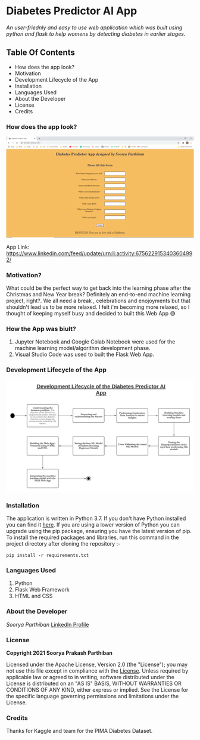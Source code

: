 # Diabetes Predictor AI App

*An user-friednly and easy to use web application which was built using python and flask to help womens by detecting diabetes in earlier stages.*

## Table Of Contents
- How does the app look?
- Motivation
- Development Lifecycle of the App
- Installation
- Languages Used
- About the Developer
- License
- Credits


### How does the app look?
![App Logo](https://github.com/drdataSpp/ML-App1-Diabetes-Predictor/blob/main/Diabetes%20App%20Image.PNG)

App Link: https://www.linkedin.com/feed/update/urn:li:activity:6756229153403604992/


### Motivation?
What could be the perfect way to get back into the learning phase after the Christmas and New Year break? Definitely an end-to-end machine learning project, right?. We all need a break , celebrations and enojoyments but that shouldn't lead us to be more relaxed. I felt i'm becoming more relaxed, so I thought of keeping myself busy and decided to built this Web App 😅


### How the App was biult?
  1. Jupyter Notebook and Google Colab Notebook were used for the machine learning model/algorithm development phase.
  2. Visual Studio Code was used to built the Flask Web App.
  
  
### Development Lifecycle of the App

![App Logo](https://github.com/drdataSpp/ML-App1-Diabetes-Predictor/blob/main/DLC%20Of%20Diabetes%20Predictor%20AI%20App.jpeg)


### Installation

The application is written in Python 3.7. If you don't have Python installed you can find it [here](https://www.python.org/). If you are using a lower version of Python you can upgrade using the pip package, ensuring you have the latest version of pip. To install the required packages and libraries, run this command in the project directory after cloning the repository :-
```
pip install -r requirements.txt
```

### Languages Used

  1. Python
  2. Flask Web Framework
  3. HTML and CSS
  
  
### About the Developer

*Soorya Parthiban*  [LinkedIn Profile](https://www.linkedin.com/in/sooryaprakashparthiban/)


### License

**Copyright 2021 Soorya Prakash Parthiban**

Licensed under the Apache License, Version 2.0 (the "License"); you may not use this file except in compliance with the [License](http://www.apache.org/licenses/LICENSE-2.0). Unless required by applicable law or agreed to in writing, software distributed under the License is distributed on an "AS IS" BASIS, WITHOUT WARRANTIES OR CONDITIONS OF ANY KIND, either express or implied. See the License for the specific language governing permissions and limitations under the License.


### Credits

Thanks for Kaggle and team for the PIMA Diabetes Dataset.
